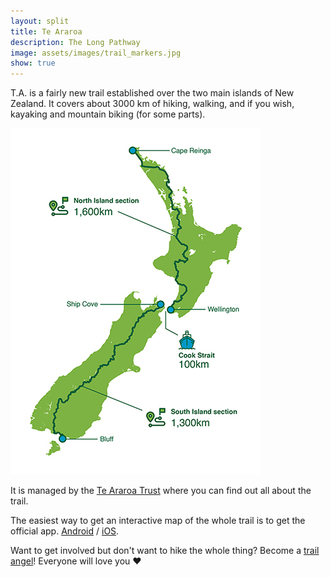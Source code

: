 ```yaml
---
layout: split
title: Te Araroa
description: The Long Pathway
image: assets/images/trail_markers.jpg
show: true
---
```


T.A. is a fairly new trail established over the two main islands of New Zealand. It covers about 3000 km of hiking, walking, and if you wish, kayaking and mountain biking (for some parts).

![](assets/images/Te-Araroa-Map-Graphic-web.jpg)

It is managed by the [Te Araroa Trust](https://www.teararoa.org.nz/) where you can find out all about the trail.

The easiest way to get an interactive map of the whole trail is to get the official app. [Android](http://play.google.com/store/apps/details?id=com.Ellped.TheTrailApp&hl=en) / [iOS](https://apps.apple.com/nz/app/te-araroa-the-trail-app/id1448152645).

Want to get involved but don't want to hike the whole thing? Become a [trail angel](https://www.facebook.com/groups/trailangels/)! Everyone will love you ❤️
